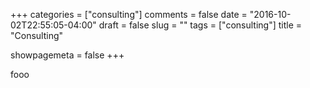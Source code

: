 +++
categories = ["consulting"]
comments = false
date = "2016-10-02T22:55:05-04:00"
draft = false
slug = ""
tags = ["consulting"]
title = "Consulting"

showpagemeta = false
+++

fooo
